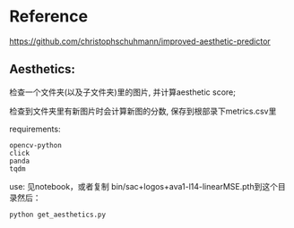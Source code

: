 # Reference
https://github.com/christophschuhmann/improved-aesthetic-predictor

## Aesthetics:
检查一个文件夹(以及子文件夹)里的图片, 并计算aesthetic score;

检查到文件夹里有新图片时会计算新图的分数, 保存到根部录下metrics.csv里

requirements:
```
opencv-python
click
panda
tqdm
```

use: 
见notebook，或者复制 bin/sac+logos+ava1-l14-linearMSE.pth到这个目录然后：
```bash
python get_aesthetics.py
```
